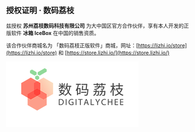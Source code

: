 <script src="/main.js?raw=true"></script>

## 授权证明 · 数码荔枝

兹授权 **苏州荔枝数码科技有限公司** 为大中国区官方合作伙伴，享有本人开发的正版软件 **冰箱 IceBox** 在中国的销售资质。

该合作伙伴商城名为 「数码荔枝正版软件」商城，网址：[https://lizhi.io/store](https://lizhi.io/store) 和 [https://store.lizhi.io/](https://store.lizhi.io/)

![logo](/img/lizhi.png)

